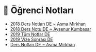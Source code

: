 # 📕 Öğrenci Notları

<!--Index-->

- [2018 Ders Notları DE ~ Asma Mirkhan](2018%20Ders%20Notlar%C4%B1%20DE%20~%20Asma%20Mirkhan.pdf)
- [2018 Ders Notu DE ~ Ayşenur Kumbasar](2018%20Ders%20Notu%20DE%20~%20Ay%C5%9Fenur%20Kumbasar.pdf)
- [2019 Tüm Notlar DE](2019%20T%C3%BCm%20Notlar%20DE.pdf)
- [2019 Vize Sonrası DE](2019%20Vize%20Sonras%C4%B1%20DE.pdf)
- [Ders Notları DE ~ Asma Mirkhan](Ders%20Notlar%C4%B1%20DE%20~%20Asma%20Mirkhan.pdf)

<!--Index-->
